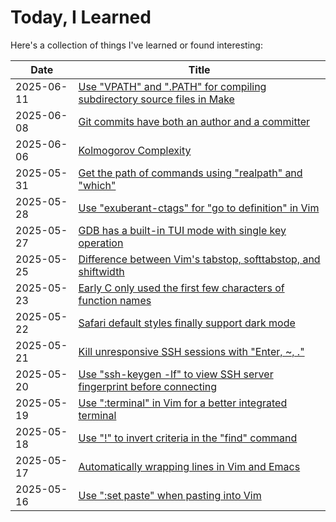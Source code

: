 # Today, I Learned
Here's a collection of things I've learned or found interesting:

| Date | Title |
|---|---|
| 2025-06-11 | [Use "VPATH" and ".PATH" for compiling subdirectory source files in Make](https://jaredkrinke.github.io/til/subdir-source-and-make.html) |
| 2025-06-08 | [Git commits have both an author and a committer](https://jaredkrinke.github.io/til/git-commit-vs-author.html) |
| 2025-06-06 | [Kolmogorov Complexity](https://jaredkrinke.github.io/til/kolmogorov-complexity.html) |
| 2025-05-31 | [Get the path of commands using "realpath" and "which"](https://jaredkrinke.github.io/til/absolute-path-of-command.html) |
| 2025-05-28 | [Use "exuberant-ctags" for "go to definition" in Vim](https://jaredkrinke.github.io/til/vim-code-indexing.html) |
| 2025-05-27 | [GDB has a built-in TUI mode with single key operation](https://jaredkrinke.github.io/til/gdb-tui-single-key.html) |
| 2025-05-25 | [Difference between Vim's tabstop, softtabstop, and shiftwidth](https://jaredkrinke.github.io/til/vim-indentation.html) |
| 2025-05-23 | [Early C only used the first few characters of function names](https://jaredkrinke.github.io/til/early-c-id-limites.html) |
| 2025-05-22 | [Safari default styles finally support dark mode](https://jaredkrinke.github.io/til/ios-dark-mode-links-fixed.html) |
| 2025-05-21 | [Kill unresponsive SSH sessions with "Enter, ~, ."](https://jaredkrinke.github.io/til/kill-unresponsive-ssh.html) |
| 2025-05-20 | [Use "ssh-keygen -lf" to view SSH server fingerprint before connecting](https://jaredkrinke.github.io/til/show-ssh-fingerprint.html) |
| 2025-05-19 | [Use ":terminal" in Vim for a better integrated terminal](https://jaredkrinke.github.io/til/vim-terminal.html) |
| 2025-05-18 | [Use "!" to invert criteria in the "find" command](https://jaredkrinke.github.io/til/inverting-find-criteria.html) |
| 2025-05-17 | [Automatically wrapping lines in Vim and Emacs](https://jaredkrinke.github.io/til/wrap-lines-vim-emacs.html) |
| 2025-05-16 | [Use ":set paste" when pasting into Vim](https://jaredkrinke.github.io/til/vim-paste-mode.html) |
